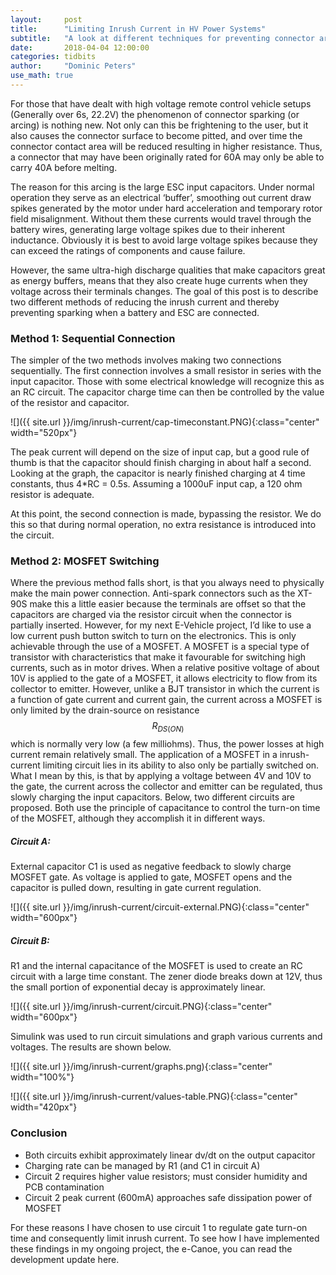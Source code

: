 ```yaml
---
layout:     post
title:      "Limiting Inrush Current in HV Power Systems"
subtitle:   "A look at different techniques for preventing connector arcing"
date:       2018-04-04 12:00:00
categories: tidbits
author:     "Dominic Peters"
use_math: true
---
```


<div class="avatar bigAvatar" style="background-image: url('{{ site.baseurl }}/img/inrush-current/sparking.jpg');">
</div>

For those that have dealt with high voltage remote control vehicle setups (Generally over 6s, 22.2V) the phenomenon of connector sparking (or arcing) is nothing new. Not only can this be frightening to the user, but it also causes the connector surface to become pitted, and over time the connector contact area will be reduced resulting in higher resistance. Thus, a connector that may have been originally rated for 60A may only be able to carry 40A before melting. 

The reason for this arcing is the large ESC input capacitors. Under normal operation they serve as an electrical ‘buffer’, smoothing out current draw spikes generated by the motor under hard acceleration and temporary rotor field misalignment. Without them these currents would travel through the battery wires, generating large voltage spikes due to their inherent inductance. Obviously it is best to avoid large voltage spikes because they can exceed the ratings of components and cause failure.

However, the same ultra-high discharge qualities that make capacitors great as energy buffers, means that they also create huge currents when they voltage across their terminals changes. The goal of this post is to describe two different methods of reducing the inrush current and thereby preventing sparking when a battery and ESC are connected.

### Method 1: Sequential Connection

The simpler of the two methods involves making two connections sequentially. The first connection involves a small resistor in series with the input capacitor. Those with some electrical knowledge will recognize this as an RC circuit. The capacitor charge time can then be controlled by the value of the resistor and capacitor. 

![]({{ site.url }}/img/inrush-current/cap-timeconstant.PNG){:class="center" width="520px"}

The peak current will depend on the size of input cap, but a good rule of thumb is that the capacitor should finish charging in about half a second. Looking at the graph, the capacitor is nearly finished charging at 4 time constants, thus 4*RC = 0.5s. Assuming a 1000uF input cap, a 120 ohm resistor is adequate.

At this point, the second connection is made, bypassing the resistor. We do this so that during normal operation, no extra resistance is introduced into the circuit.

### Method 2: MOSFET Switching

Where the previous method falls short, is that you always need to physically make the main power connection. Anti-spark connectors such as the XT-90S make this a little easier because the terminals are offset so that the capacitors are charged via the resistor circuit when the connector is partially inserted. However, for my next E-Vehicle project, I’d like to use a low current push button switch to turn on the electronics. This is only achievable through the use of a MOSFET. A MOSFET is a special type of transistor with characteristics that make it favourable for switching high currents, such as in motor drives. When a relative positive voltage of about 10V is applied to the gate of a MOSFET, it allows electricity to flow from its collector to emitter. However, unlike a BJT transistor in which the current is a function of gate current and current gain, the current across a MOSFET is only limited by the drain-source on resistance $$ R_{DS(ON)}$$ which is normally very low (a few milliohms). Thus, the power losses at high current remain relatively small.
The application of a MOSFET in a inrush-current limiting circuit lies in its ability to also only be partially switched on. What I mean by this, is that by applying a voltage between 4V and 10V to the gate, the current across the collector and emitter can be regulated, thus slowly charging the input capacitors. Below, two different circuits are proposed. Both use the principle of capacitance to control the turn-on time of the MOSFET, although they accomplish it in different ways.

##### Circuit A:
External capacitor C1 is used as negative feedback to slowly charge MOSFET gate. As voltage is applied to gate, MOSFET opens and the capacitor is pulled down, resulting in gate current regulation.

![]({{ site.url }}/img/inrush-current/circuit-external.PNG){:class="center" width="600px"}

##### Circuit B:
R1 and the internal capacitance of the MOSFET is used to create an RC circuit with a large time constant. The zener diode breaks down at 12V, thus the small portion of exponential decay is approximately linear.

![]({{ site.url }}/img/inrush-current/circuit.PNG){:class="center" width="600px"}

Simulink was used to run circuit simulations and graph various currents and voltages. The results are shown below.

![]({{ site.url }}/img/inrush-current/graphs.png){:class="center" width="100%"}

![]({{ site.url }}/img/inrush-current/values-table.PNG){:class="center" width="420px"}

### Conclusion

* Both circuits exhibit approximately linear dv/dt on the output capacitor
* Charging rate can be managed by R1 (and C1 in circuit A)
* Circuit 2 requires higher value resistors; must consider humidity and PCB contamination
* Circuit 2 peak current (600mA) approaches safe dissipation power of MOSFET

For these reasons I have chosen to use circuit 1 to regulate gate turn-on time and consequently limit inrush current. To see how I have implemented these findings in my ongoing project, the e-Canoe, you can read the development update here.


